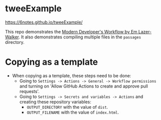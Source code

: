 # tweeExample

https://6notes.github.io/tweeExample/

This repo demonstrates the
[Modern Developer's Workflow by Em Lazer-Walker](https://dev.to/lazerwalker/a-modern-developer-s-workflow-for-twine-4imp).
It also demonstrates compiling multiple files in the `passages` directory.

# Copying as a template

- When copying as a template, these steps need to be done:
  - Going to `Settings -> Actions -> General -> Workflow permissions` and
    turning on 'Allow GitHub Actions to create and approve pull requests'.
  - Going to `Settings -> Secrets and variables -> Actions` and creating these
    repository variables:
    - `OUTPUT_DIRECTORY` with the value of `dist`.
    - `OUTPUT_FILENAME` with the value of `index.html`.
